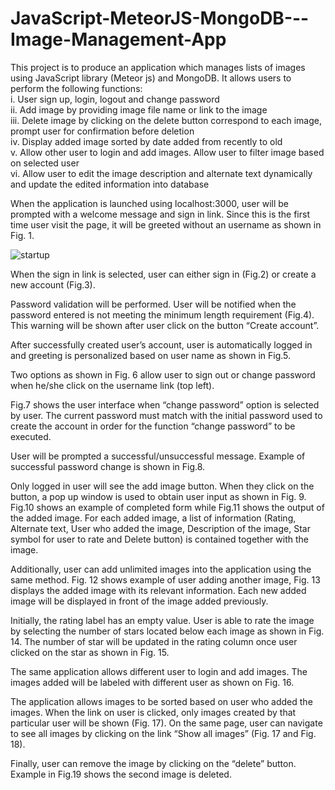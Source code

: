 # JavaScript-MeteorJS-MongoDB---Image-Management-App
This project is to produce an application which manages lists of images using JavaScript library (Meteor js) and MongoDB. It allows users to perform the following functions:<br /> 
i. User sign up, login, logout and change password <br /> 
ii. Add image by providing image file name or link to the image <br /> 
iii. Delete image by clicking on the delete button correspond to each image, prompt user for confirmation before deletion <br /> 
iv. Display added image sorted by date added from recently to old <br /> 
v. Allow other user to login and add images. Allow user to filter image based on selected user<br /> 
vi. Allow user to edit the image description and alternate text dynamically and update the edited information into database<br /> 



When the application is launched using localhost:3000, user will be prompted with a welcome message and sign in link. Since this is the first time user visit the page, it will be greeted without an username as shown in Fig. 1.

![startup](https://drive.google.com/file/d/1IHab7jO_zv-jbaKp71diECFGC5zyeO-j/view?usp=sharing)

When the sign in link is selected, user can either sign in (Fig.2) or create a new account (Fig.3).

Password validation will be performed. User will be notified when the password entered is not meeting the minimum length requirement (Fig.4). This warning will be shown after user click on the button “Create account”.

After successfully created user’s account, user is automatically logged in and greeting is personalized based on user name as shown in Fig.5.

Two options as shown in Fig. 6 allow user to sign out or change password when he/she click on the username link (top left).

Fig.7 shows the user interface when “change password” option is selected by user. The current password must match with the initial password used to create the account in order for the function “change password” to be executed.

User will be prompted a successful/unsuccessful message. Example of successful password change is shown in Fig.8.

Only logged in user will see the add image button. When they click on the button, a pop up window is used to obtain user input as shown in Fig. 9. Fig.10 shows an example of completed form while Fig.11 shows the output of the added image. For each added image, a list of information (Rating, Alternate text, User who added the image, Description of the image, Star symbol for user to rate and Delete button) is contained together with the image.

Additionally, user can add unlimited images into the application using the same method. Fig. 12 shows example of user adding another image, Fig. 13 displays the added image with its relevant information. Each new added image will be displayed in front of the image added previously.

Initially, the rating label has an empty value. User is able to rate the image by selecting the number of stars located below each image as shown in Fig. 14. The number of star will be updated in the rating column once user clicked on the star as shown in Fig. 15.

The same application allows different user to login and add images. The images added will be labeled with different user as shown on Fig. 16.

The application allows images to be sorted based on user who added the images. When the link on user is clicked, only images created by that particular user will be shown (Fig. 17). On the same page, user can navigate to see all images by clicking on the link “Show all images” (Fig. 17 and Fig. 18).

Finally, user can remove the image by clicking on the “delete” button. Example in Fig.19 shows the second image is deleted.
